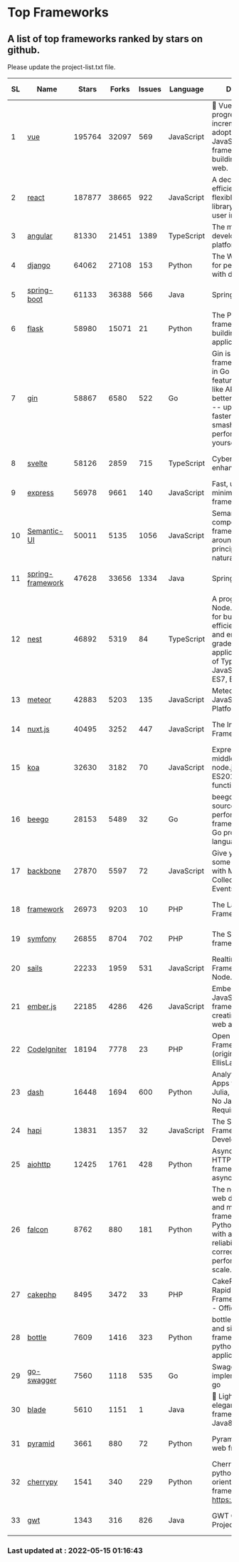 # Top Frameworks
## A list of top frameworks ranked by stars on github.  
Please update the project-list.txt file.

| SL| Name  | Stars| Forks| Issues | Language | Description | Last Commit |
| --| ------| -----| ---- | ------ | -------- | ----------- | ----------- |
| 1 | [vue](https://github.com/vuejs/vue) | 195764 | 32097 | 569 | JavaScript | 🖖 Vue.js is a progressive, incrementally-adoptable JavaScript framework for building UI on the web. | 2022-05-03 00:47:22 |
| 2 | [react](https://github.com/facebook/react) | 187877 | 38665 | 922 | JavaScript | A declarative, efficient, and flexible JavaScript library for building user interfaces. | 2022-05-14 04:54:50 |
| 3 | [angular](https://github.com/angular/angular) | 81330 | 21451 | 1389 | TypeScript | The modern web developer’s platform | 2022-05-13 22:04:58 |
| 4 | [django](https://github.com/django/django) | 64062 | 27108 | 153 | Python | The Web framework for perfectionists with deadlines. | 2022-05-13 10:01:07 |
| 5 | [spring-boot](https://github.com/spring-projects/spring-boot) | 61133 | 36388 | 566 | Java | Spring Boot | 2022-05-13 15:23:48 |
| 6 | [flask](https://github.com/pallets/flask) | 58980 | 15071 | 21 | Python | The Python micro framework for building web applications. | 2022-05-14 19:50:37 |
| 7 | [gin](https://github.com/gin-gonic/gin) | 58867 | 6580 | 522 | Go | Gin is a HTTP web framework written in Go (Golang). It features a Martini-like API with much better performance -- up to 40 times faster. If you need smashing performance, get yourself some Gin. | 2022-05-14 01:11:35 |
| 8 | [svelte](https://github.com/sveltejs/svelte) | 58126 | 2859 | 715 | TypeScript | Cybernetically enhanced web apps | 2022-05-13 03:12:09 |
| 9 | [express](https://github.com/expressjs/express) | 56978 | 9661 | 140 | JavaScript | Fast, unopinionated, minimalist web framework for node. | 2022-04-29 19:32:26 |
| 10 | [Semantic-UI](https://github.com/Semantic-Org/Semantic-UI) | 50011 | 5135 | 1056 | JavaScript | Semantic is a UI component framework based around useful principles from natural language. | 2018-10-21 20:59:02 |
| 11 | [spring-framework](https://github.com/spring-projects/spring-framework) | 47628 | 33656 | 1334 | Java | Spring Framework | 2022-05-14 16:35:58 |
| 12 | [nest](https://github.com/nestjs/nest) | 46892 | 5319 | 84 | TypeScript | A progressive Node.js framework for building efficient, scalable, and enterprise-grade server-side applications on top of TypeScript & JavaScript (ES6, ES7, ES8) 🚀 | 2022-05-13 13:26:14 |
| 13 | [meteor](https://github.com/meteor/meteor) | 42883 | 5203 | 135 | JavaScript | Meteor, the JavaScript App Platform | 2022-05-13 15:18:45 |
| 14 | [nuxt.js](https://github.com/nuxt/nuxt.js) | 40495 | 3252 | 447 | JavaScript | The Intuitive Vue(2) Framework | 2021-12-17 13:20:07 |
| 15 | [koa](https://github.com/koajs/koa) | 32630 | 3182 | 70 | JavaScript | Expressive middleware for node.js using ES2017 async functions | 2022-04-06 16:09:57 |
| 16 | [beego](https://github.com/beego/beego) | 28153 | 5489 | 32 | Go | beego is an open-source, high-performance web framework for the Go programming language. | 2022-04-29 03:55:21 |
| 17 | [backbone](https://github.com/jashkenas/backbone) | 27870 | 5597 | 72 | JavaScript | Give your JS App some Backbone with Models, Views, Collections, and Events | 2022-04-26 12:19:45 |
| 18 | [framework](https://github.com/laravel/framework) | 26973 | 9203 | 10 | PHP | The Laravel Framework. | 2022-05-13 16:20:23 |
| 19 | [symfony](https://github.com/symfony/symfony) | 26855 | 8704 | 702 | PHP | The Symfony PHP framework | 2022-05-14 18:42:07 |
| 20 | [sails](https://github.com/balderdashy/sails) | 22233 | 1959 | 531 | JavaScript | Realtime MVC Framework for Node.js | 2022-05-06 21:56:16 |
| 21 | [ember.js](https://github.com/emberjs/ember.js) | 22185 | 4286 | 426 | JavaScript | Ember.js - A JavaScript framework for creating ambitious web applications | 2022-05-12 21:44:32 |
| 22 | [CodeIgniter](https://github.com/bcit-ci/CodeIgniter) | 18194 | 7778 | 23 | PHP | Open Source PHP Framework (originally from EllisLab) | 2022-03-03 13:29:55 |
| 23 | [dash](https://github.com/plotly/dash) | 16448 | 1694 | 600 | Python | Analytical Web Apps for Python, R, Julia, and Jupyter. No JavaScript Required. | 2022-05-12 13:35:08 |
| 24 | [hapi](https://github.com/hapijs/hapi) | 13831 | 1357 | 32 | JavaScript | The Simple, Secure Framework Developers Trust | 2022-04-29 14:13:00 |
| 25 | [aiohttp](https://github.com/aio-libs/aiohttp) | 12425 | 1761 | 428 | Python | Asynchronous HTTP client/server framework for asyncio and Python | 2022-05-13 17:13:33 |
| 26 | [falcon](https://github.com/falconry/falcon) | 8762 | 880 | 181 | Python | The no-nonsense web data plane API and microservices framework for Python developers, with a focus on reliability, correctness, and performance at scale. | 2022-04-09 10:56:54 |
| 27 | [cakephp](https://github.com/cakephp/cakephp) | 8495 | 3472 | 33 | PHP | CakePHP: The Rapid Development Framework for PHP - Official Repository | 2022-05-14 01:25:15 |
| 28 | [bottle](https://github.com/bottlepy/bottle) | 7609 | 1416 | 323 | Python | bottle.py is a fast and simple micro-framework for python web-applications. | 2022-03-01 21:05:57 |
| 29 | [go-swagger](https://github.com/go-swagger/go-swagger) | 7560 | 1118 | 535 | Go | Swagger 2.0 implementation for go | 2022-04-20 19:44:32 |
| 30 | [blade](https://github.com/lets-blade/blade) | 5610 | 1151 | 1 | Java | :rocket: Lightning fast and elegant mvc framework for Java8 | 2022-05-10 12:38:06 |
| 31 | [pyramid](https://github.com/Pylons/pyramid) | 3661 | 880 | 72 | Python | Pyramid - A Python web framework | 2022-03-13 22:49:13 |
| 32 | [cherrypy](https://github.com/cherrypy/cherrypy) | 1541 | 340 | 229 | Python | CherryPy is a pythonic, object-oriented HTTP framework.      https://cherrypy.dev | 2022-03-13 22:31:07 |
| 33 | [gwt](https://github.com/gwtproject/gwt) | 1343 | 316 | 826 | Java | GWT Open Source Project | 2022-04-24 18:39:53 |

### Last updated at : 2022-05-15 01:16:43
